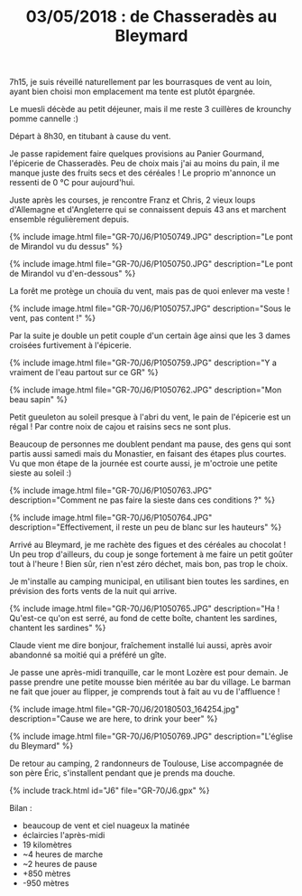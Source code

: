 ﻿---
title: "03/05/2018 : de Chasseradès au Bleymard"
permalink: /GR-70/J6/
sidebar:
  nav: "gr_70"
enable_tracks: true
---

7h15, je suis réveillé naturellement par les bourrasques de vent au loin, ayant bien choisi mon emplacement ma tente est plutôt épargnée.

Le muesli décède au petit déjeuner, mais il me reste 3 cuillères de krounchy pomme cannelle :)

Départ à 8h30, en titubant à cause du vent.

Je passe rapidement faire quelques provisions au Panier Gourmand, l'épicerie de Chasseradès.
Peu de choix mais j'ai au moins du pain, il me manque juste des fruits secs et des céréales !
Le proprio m'annonce un ressenti de 0 °C pour aujourd'hui.

Juste après les courses, je rencontre Franz et Chris, 2 vieux loups d'Allemagne et d'Angleterre qui se connaissent depuis 43 ans et marchent ensemble régulièrement depuis.

{% include image.html file="GR-70/J6/P1050749.JPG" description="Le pont de Mirandol vu du dessus" %}

{% include image.html file="GR-70/J6/P1050750.JPG" description="Le pont de Mirandol vu d'en-dessous" %}

La forêt me protège un chouïa du vent, mais pas de quoi enlever ma veste !

{% include image.html file="GR-70/J6/P1050757.JPG" description="Sous le vent, pas content !" %}

Par la suite je double un petit couple d'un certain âge ainsi que les 3 dames croisées furtivement à l'épicerie.

{% include image.html file="GR-70/J6/P1050759.JPG" description="Y a vraiment de l'eau partout sur ce GR" %}

{% include image.html file="GR-70/J6/P1050762.JPG" description="Mon beau sapin" %}

Petit gueuleton au soleil presque à l'abri du vent, le pain de l'épicerie est un régal ! Par contre noix de cajou et raisins secs ne sont plus.

Beaucoup de personnes me doublent pendant ma pause, des gens qui sont partis aussi samedi mais du Monastier, en faisant des étapes plus courtes.
Vu que mon étape de la journée est courte aussi, je m'octroie une petite sieste au soleil :)

{% include image.html file="GR-70/J6/P1050763.JPG" description="Comment ne pas faire la sieste dans ces conditions ?" %}

{% include image.html file="GR-70/J6/P1050764.JPG" description="Effectivement, il reste un peu de blanc sur les hauteurs" %}

Arrivé au Bleymard, je me rachète des figues et des céréales au chocolat !
Un peu trop d'ailleurs, du coup je songe fortement à me faire un petit goûter tout à l'heure !
Bien sûr, rien n'est zéro déchet, mais bon, pas trop le choix.

Je m'installe au camping municipal, en utilisant bien toutes les sardines, en prévision des forts vents de la nuit qui arrive.

{% include image.html file="GR-70/J6/P1050765.JPG" description="Ha ! Qu'est-ce qu'on est serré, au fond de cette boîte, chantent les sardines, chantent les sardines" %}

Claude vient me dire bonjour, fraîchement installé lui aussi, après avoir abandonné sa moitié qui a préféré un gîte.

Je passe une après-midi tranquille, car le mont Lozère est pour demain.
Je passe prendre une petite mousse bien méritée au bar du village. Le barman ne fait que jouer au flipper, je comprends tout à fait au vu de l'affluence !

{% include image.html file="GR-70/J6/20180503_164254.jpg" description="Cause we are here, to drink your beer" %}

{% include image.html file="GR-70/J6/P1050769.JPG" description="L'église du Bleymard" %}

De retour au camping, 2 randonneurs de Toulouse, Lise accompagnée de son père Éric, s'installent pendant que je prends ma douche.

{% include track.html id="J6" file="GR-70/J6.gpx" %}

Bilan :
* beaucoup de vent et ciel nuageux la matinée
* éclaircies l'après-midi
* 19 kilomètres
* ~4 heures de marche
* ~2 heures de pause
* +850 mètres
* -950 mètres
